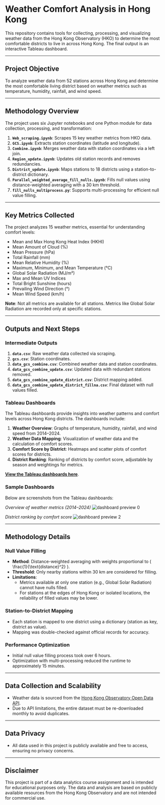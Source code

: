 # Weather Comfort Analysis in Hong Kong

This repository contains tools for collecting, processing, and visualizing weather data from the Hong Kong Observatory (HKO) to determine the most comfortable districts to live in across Hong Kong. The final output is an interactive Tableau dashboard.

---

## Project Objective

To analyze weather data from 52 stations across Hong Kong and determine the most comfortable living district based on weather metrics such as temperature, humidity, rainfall, and wind speed.

---

## Methodology Overview

The project uses six Jupyter notebooks and one Python module for data collection, processing, and transformation:

1. **`Web_scraping.ipynb`**: Scrapes 15 key weather metrics from HKO data.
2. **`GCS.ipynb`**: Extracts station coordinates (latitude and longitude).
3. **`Combine.ipynb`**: Merges weather data with station coordinates via a left join.
4. **`Region_update.ipynb`**: Updates old station records and removes redundancies.
5. **`District_update.ipynb`**: Maps stations to 18 districts using a station-to-district dictionary.
6. **`Parallel_weighted_average_fill_nulls.ipynb`**: Fills null values using distance-weighted averaging with a 30 km threshold.
7. **`fill_nulls_multiprocess.py`**: Supports multi-processing for efficient null value filling.

---

## Key Metrics Collected

The project analyzes 15 weather metrics, essential for understanding comfort levels:

- Mean and Max Hong Kong Heat Index (HKHI)
- Mean Amount of Cloud (%)
- Mean Pressure (hPa)
- Total Rainfall (mm)
- Mean Relative Humidity (%)
- Maximum, Minimum, and Mean Temperature (°C)
- Global Solar Radiation (MJ/m²)
- Max and Mean UV Indices
- Total Bright Sunshine (hours)
- Prevailing Wind Direction (°)
- Mean Wind Speed (km/h)

**Note**: Not all metrics are available for all stations. Metrics like Global Solar Radiation are recorded only at specific stations.

---

## Outputs and Next Steps

### Intermediate Outputs

1. **`data.csv`**: Raw weather data collected via scraping.
2. **`gcs.csv`**: Station coordinates.
3. **`data_gcs_combine.csv`**: Combined weather data and station coordinates.
4. **`data_gcs_combine_update.csv`**: Updated data with redundant stations removed.
5. **`data_gcs_combine_update_district.csv`**: District mapping added.
6. **`data_gcs_combine_update_district_fillna.csv`**: Final dataset with null values filled.

### Tableau Dashboards

The Tableau dashboards provide insights into weather patterns and comfort levels across Hong Kong districts. The dashboards include:

1. **Weather Overview**: Graphs of temperature, humidity, rainfall, and wind speed from 2014–2024.
2. **Weather Data Mapping**: Visualization of weather data and the calculation of comfort scores.
3. **Comfort Score by District**: Heatmaps and scatter plots of comfort scores for districts.
4. **District Ranking**: Ranking of districts by comfort score, adjustable by season and weightings for metrics.

[**View the Tableau dashboards here**](https://public.tableau.com/app/profile/hon.ting.but/viz/CA_DataAnalysis_Visulization_HKObersatory_20250118_17375299271320/Observatory_Story).

### Sample Dashboards

Below are screenshots from the Tableau dashboards: 

_Overview of weather metrics (2014–2024)_
![dashboard preview 0](https://github.com/user-attachments/assets/71a8ed97-6483-494a-a0c7-9c44847e195b)

_District ranking by comfort score_
![dashboard preview 2](https://github.com/user-attachments/assets/5b938674-9ba9-4356-9ef9-6f92b27594ed)


---

## Methodology Details

### Null Value Filling

- **Method**: Distance-weighted averaging with weights proportional to \( \frac{1}{\text{distance}^2} \).
- **Threshold**: Only nearby stations within 30 km are considered for filling.
- **Limitations**:
  - Metrics available at only one station (e.g., Global Solar Radiation) cannot have nulls filled.
  - For stations at the edges of Hong Kong or isolated locations, the reliability of filled values may be lower.

### Station-to-District Mapping

- Each station is mapped to one district using a dictionary (station as key, district as value).
- Mapping was double-checked against official records for accuracy.

### Performance Optimization

- Initial null value filling process took over 6 hours.
- Optimization with multi-processing reduced the runtime to approximately 15 minutes.

---

## Data Collection and Scalability

- Weather data is sourced from the [Hong Kong Observatory Open Data API](https://data.gov.hk/).
- Due to API limitations, the entire dataset must be re-downloaded monthly to avoid duplicates.

---

## Data Privacy

- All data used in this project is publicly available and free to access, ensuring no privacy concerns.

---

## Disclaimer

This project is part of a data analytics course assignment and is intended for educational purposes only. The data and analysis are based on publicly available resources from the Hong Kong Observatory and are not intended for commercial use.
